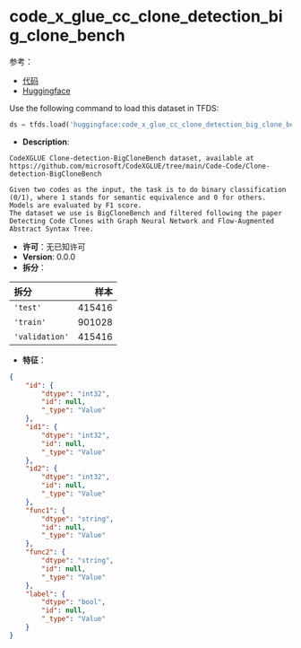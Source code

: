 # code_x_glue_cc_clone_detection_big_clone_bench

参考：

- [代码](https://github.com/huggingface/datasets/blob/master/datasets/code_x_glue_cc_clone_detection_big_clone_bench)
- [Huggingface](https://huggingface.co/datasets/code_x_glue_cc_clone_detection_big_clone_bench)

Use the following command to load this dataset in TFDS:

```python
ds = tfds.load('huggingface:code_x_glue_cc_clone_detection_big_clone_bench')
```

- **Description**:

```
CodeXGLUE Clone-detection-BigCloneBench dataset, available at https://github.com/microsoft/CodeXGLUE/tree/main/Code-Code/Clone-detection-BigCloneBench

Given two codes as the input, the task is to do binary classification (0/1), where 1 stands for semantic equivalence and 0 for others. Models are evaluated by F1 score.
The dataset we use is BigCloneBench and filtered following the paper Detecting Code Clones with Graph Neural Network and Flow-Augmented Abstract Syntax Tree.
```

- **许可**：无已知许可
- **Version**: 0.0.0
- **拆分**：

拆分 | 样本
:-- | --:
`'test'` | 415416
`'train'` | 901028
`'validation'` | 415416

- **特征**：

```json
{
    "id": {
        "dtype": "int32",
        "id": null,
        "_type": "Value"
    },
    "id1": {
        "dtype": "int32",
        "id": null,
        "_type": "Value"
    },
    "id2": {
        "dtype": "int32",
        "id": null,
        "_type": "Value"
    },
    "func1": {
        "dtype": "string",
        "id": null,
        "_type": "Value"
    },
    "func2": {
        "dtype": "string",
        "id": null,
        "_type": "Value"
    },
    "label": {
        "dtype": "bool",
        "id": null,
        "_type": "Value"
    }
}
```
